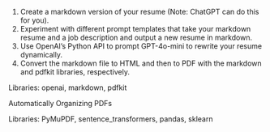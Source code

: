 1. Create a markdown version of your resume (Note: ChatGPT can do this for you).
2. Experiment with different prompt templates that take your markdown resume and a job description and output a new resume in markdown.
3. Use OpenAI’s Python API to prompt GPT-4o-mini to rewrite your resume dynamically.
4. Convert the markdown file to HTML and then to PDF with the markdown and pdfkit libraries, respectively.

Libraries: openai, markdown, pdfkit


Automatically Organizing PDFs

Libraries: PyMuPDF, sentence_transformers, pandas, sklearn